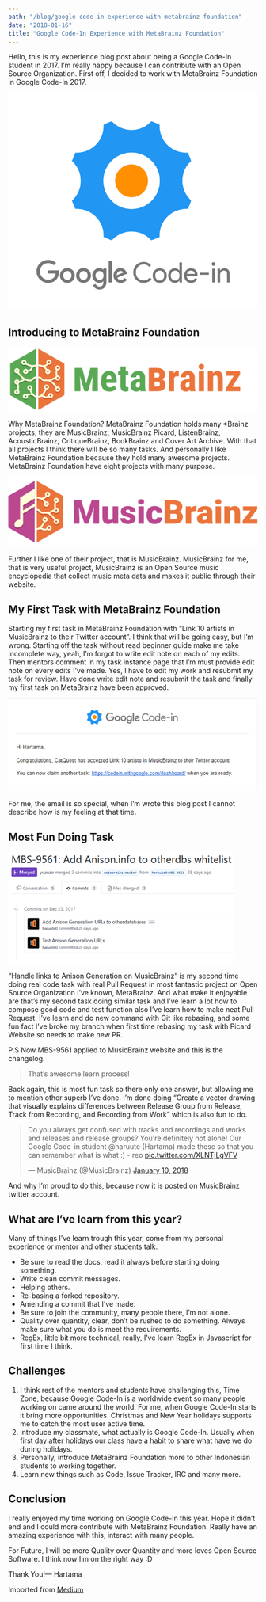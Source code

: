 ```yaml
---
path: "/blog/google-code-in-experience-with-metabrainz-foundation"
date: "2018-01-16"
title: "Google Code-In Experience with MetaBrainz Foundation"
---
```


Hello, this is my experience blog post about being a Google Code-In student in 2017. I’m really happy because I can contribute with an Open Source Organization. First off, I decided to work with MetaBrainz Foundation in Google Code-In 2017.

![Google Code-In Logo](./gci-logo.png)

## Introducing to MetaBrainz Foundation

![MetaBrainz Logo](./metabrainz-logo.png)

Why MetaBrainz Foundation? MetaBrainz Foundation holds many *Brainz projects, they are MusicBrainz, MusicBrainz Picard, ListenBrainz, AcousticBrainz, CritiqueBrainz, BookBrainz and Cover Art Archive. With that all projects I think there will be so many tasks. And personally I like MetaBrainz Foundation because they hold many awesome projects. MetaBrainz Foundation have eight projects with many purpose.

![MusicBrainz Logo](./musicbrainz-logo.png)

Further I like one of their project, that is MusicBrainz. MusicBrainz for me, that is very useful project, MusicBrainz is an Open Source music encyclopedia that collect music meta data and makes it public through their website.

## My First Task with MetaBrainz Foundation

Starting my first task in MetaBrainz Foundation with “Link 10 artists in MusicBrainz to their Twitter account”. I think that will be going easy, but I’m wrong. Starting off the task without read beginner guide make me take incomplete way, yeah, I’m forgot to write edit note on each of my edits. Then mentors comment in my task instance page that I’m must provide edit note on every edits I’ve made. Yes, I have to edit my work and resubmit my task for review. Have done write edit note and resubmit the task and finally my first task on MetaBrainz have been approved.

![A notification email that told my task has accepted](./email.png)

For me, the email is so special, when I’m wrote this blog post I cannot describe how is my feeling at that time.

## Most Fun Doing Task

![My task gets merged, that makes me very happy](./github-pr.png)

“Handle links to Anison Generation on MusicBrainz” is my second time doing real code task with real Pull Request in most fantastic project on Open Source Organization I’ve known, MetaBrainz. And what make it enjoyable are that’s my second task doing similar task and I’ve learn a lot how to compose good code and test function also I’ve learn how to make neat Pull Request. I’ve learn and do new command with Git like rebasing, and some fun fact I’ve broke my branch when first time rebasing my task with Picard Website so needs to make new PR.

P.S Now MBS-9561 applied to MusicBrainz website and this is the changelog.

> That’s awesome learn process!

Back again, this is most fun task so there only one answer, but allowing me to mention other superb I’ve done. I’m done doing “Create a vector drawing that visually explains differences between Release Group from Release, Track from Recording, and Recording from Work” which is also fun to do.

<blockquote class="twitter-tweet" data-lang="en"><p lang="en" dir="ltr">Do you always get confused with tracks and recordings and works and releases and release groups? You&#39;re definitely not alone! Our Google Code-in student @haruute (Hartama) made these so that you can remember what is what :) - reo <a href="https://t.co/XLNTjLgVFV">pic.twitter.com/XLNTjLgVFV</a></p>&mdash; MusicBrainz (@MusicBrainz) <a href="https://twitter.com/MusicBrainz/status/951038058375340032">January 10, 2018</a></blockquote>

And why I’m proud to do this, because now it is posted on MusicBrainz twitter account.

## What are I’ve learn from this year?

Many of things I’ve learn trough this year, come from my personal experience or mentor and other students talk.

* Be sure to read the docs, read it always before starting doing something.
* Write clean commit messages.
* Helping others.
* Re-basing a forked repository.
* Amending a commit that I’ve made.
* Be sure to join the community, many people there, I’m not alone.
* Quality over quantity, clear, don’t be rushed to do something. Always make sure what you do is meet the requirements.
* RegEx, little bit more technical, really, I’ve learn RegEx in Javascript for first time I think.

## Challenges

1. I think rest of the mentors and students have challenging this, Time Zone, because Google Code-In is a worldwide event so many people working on came around the world. For me, when Google Code-In starts it bring more opportunities. Christmas and New Year holidays supports me to catch the most user active time.
2. Introduce my classmate, what actually is Google Code-In. Usually when first day after holidays our class have a habit to share what have we do during holidays.
3. Personally, introduce MetaBrainz Foundation more to other Indonesian students to working together.
4. Learn new things such as Code, Issue Tracker, IRC and many more.

## Conclusion

I really enjoyed my time working on Google Code-In this year. Hope it didn’t end and I could more contribute with MetaBrainz Foundation. Really have an amazing experience with this, interact with many people.

For Future, I will be more Quality over Quantity and more loves Open Source Software. I think now I’m on the right way :D

Thank You!— Hartama

Imported from [Medium](https://medium.com/@haruute/google-code-in-experience-with-metabrainz-foundation-997ca758e076)